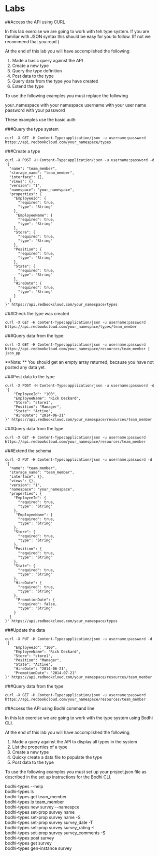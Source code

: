 Labs
===========

 

##Access the API using CURL

In this lab exercise we are going to work with teh type system. If you are familiar with JSON syntax this should be easy for you to follow. (If not we recommend that you read )

At the end of this lab you will have accomplished the following:  
1. Made a basic query against the API  
2. Create a new type  
3. Query the type definition  
4. Post data to the type  
5. Query data from the type you have created  
6. Extend the type  

To use the following examples you must replace the following

your_namespace with your namespace
username with your user name
password with your password

These examples use the basic auth 


###Query the type system

````
curl -X GET -H Content-Type:application/json -u username:password https://api.redbookcloud.com/your_namespace/types   
````

###Create a type

````  
curl -X POST -H Content-Type:application/json -u username:password -d '{
  "name": "team_member",
  "storage_name": "team_member",
  "interface": {},
  "views": {},
  "version": "1",
  "namespace": "your_namespace",
  "properties": {
    "EmployeeId": {
      "required": true,
      "type": "String"
    },
     "EmployeeName": {
      "required": true,
      "type": "String"
    },
    "Store": {
      "required": true,
      "type": "String"
    },
    "Position": {
      "required": true,
      "type": "String"
    },
    "State": {
      "required": true,
      "type": "String"
    },
    "HireDate": {
      "required": true,
      "type": "String"
    }
  }
}' https://api.redbookcloud.com/your_namespace/types
````  

###Check the type was created

````   
curl -X GET -H Content-Type:application/json -u username:password https://api.redbookcloud.com/your_namespace/types/team_member
```` 

###Query data from the type


````   
curl -X GET -H Content-Type:application/json -u username:password https://api.redbookcloud.com/your_namespace/resources/team_member | json_pp
```` 
**Note: ** You should get an empty array returned, because you have not posted any data yet.


###Post data to the type


````   
curl -X POST -H Content-Type:application/json -u username:password -d '{
    "EmployeeId": "100",
    "EmployeeName": "Rick Deckard",
    "Store": "store1",
    "Position": "Manager",
    "State": "Active",
    "HireDate": "2014-06-21"
}' https://api.redbookcloud.com/your_namespace/resources/team_member
```` 


###Query data from the type


````   
curl -X GET -H Content-Type:application/json -u username:password https://api.redbookcloud.com/your_namespace/resources/team_member
```` 



###Extend the schema

````
curl -X PUT -H Content-Type:application/json -u username:password -d '{
  "name": "team_member",
  "storage_name": "team_member",
  "interface": {},
  "views": {},
  "version": "1",
  "namespace": "your_namespace",
  "properties": {
    "EmployeeId": {
      "required": true,
      "type": "String"
    },
     "EmployeeName": {
      "required": true,
      "type": "String"
    },
    "Store": {
      "required": true,
      "type": "String"
    },
    "Position": {
      "required": true,
      "type": "String"
    },
    "State": {
      "required": true,
      "type": "String"
    },
    "HireDate": {
      "required": true,
      "type": "String"
    },
     "PromotionDate": {
      "required": false,
      "type": "String"
    }
  }
}' https://api.redbookcloud.com/your_namespace/types
````

###Update the data

````
curl -X PUT -H Content-Type:application/json -u username:password -d '{
    "EmployeeId": "100",
    "EmployeeName": "Rick Deckard",
    "Store": "store1",
    "Position": "Manager",
    "State": "Active",
    "HireDate": "2014-06-21",
    "PromotionDate": "2014-07-21"
}' https://api.redbookcloud.com/your_namespace/resources/team_member
````

###Query data from the type


````   
curl -X GET -H Content-Type:application/json -u username:password https://api.redbookcloud.com/your_namespace/resources/team_member
```` 




##Access the API using Bodhi command line

In this lab exercise we are going to work with the type system using Bodhi CLI. 

At the end of this lab you will have accomplished the following:  
1. Made a query against the API to display all types in the system  
2. List the properties of a type  
3. Create a new type  
4. Quicky create a data file to populate the type 
5. Post data to the type   

To use the following examples you must set up your project.json file as described in the set up instructions for the Bodhi CLI.


bodhi-types --help  
bodhi-types ls  
bodhi-types get team_member  
bodhi-types lp team_member  
bodhi-types new survey --namespce  
bodhi-types set-prop survey name  
bodhi-types set-prop survey name -S  
bodhi-types set-prop survey survey_date -T  
bodhi-types set-prop survey survey_rating -I  
bodhi-types set-prop survey survey_comments -S  
bodhi-types post survey  
bodhi-types get survey   
bodhi-types gen-instance survey  


